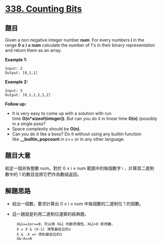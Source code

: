# [338. Counting Bits](https://leetcode.com/problems/counting-bits/)


## 題目

Given a non negative integer number **num**. For every numbers **i** in the range **0 ≤ i ≤ num** calculate the number of 1's in their binary representation and return them as an array.

**Example 1:**

    Input: 2
    Output: [0,1,1]

**Example 2:**

    Input: 5
    Output: [0,1,1,2,1,2]

**Follow up:**

- It is very easy to come up with a solution with run time **O(n*sizeof(integer))**. But can you do it in linear time **O(n)** /possibly in a single pass?
- Space complexity should be **O(n)**.
- Can you do it like a boss? Do it without using any builtin function like **\_\_builtin\_popcount** in c++ or in any other language.

## 題目大意


給定一個非負整數 num。對於 0 ≤ i ≤ num 範圍中的每個數字 i ，計算其二進制數中的 1 的數目並將它們作為數組返回。

## 解題思路

- 給出一個數，要求計算出 0 ≤ i ≤ num 中每個數的二進制位 1 的個數。
- 這一題就是利用二進制位運算的經典題。

        X&1==1or==0，可以用 X&1 判斷奇偶性，X&1>0 即奇數。
        X = X & (X-1) 清零最低位的1
        X & -X => 得到最低位的1 
        X&~X=>0
